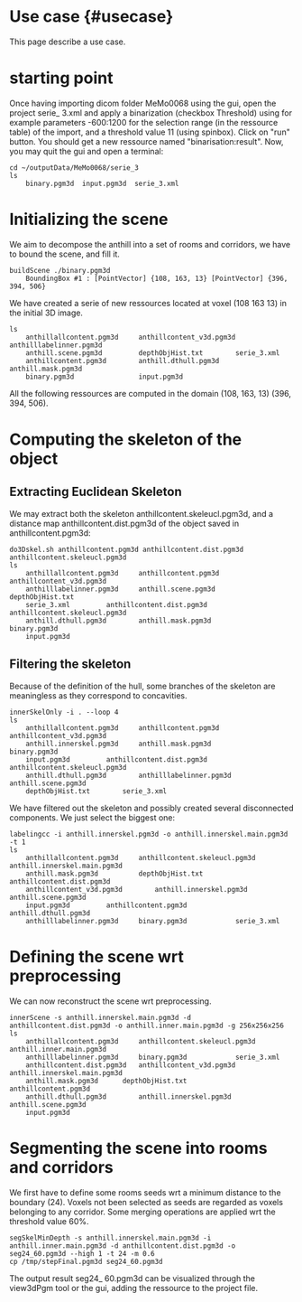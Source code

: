 Use case {#usecase}
========
This page describe a use case.

# starting point
Once having importing dicom folder MeMo0068 using the gui, open the project serie_ 3.xml and apply a 
binarization (checkbox Threshold) using for example parameters -600:1200 for the selection range (in the ressource table) of the import,
and a threshold value 11 (using spinbox). Click on "run" button. You should get a new ressource named "binarisation:result".
Now, you may quit the gui and open a terminal:
~~~
cd ~/outputData/MeMo0068/serie_3
ls
	binary.pgm3d  input.pgm3d  serie_3.xml
~~~

# Initializing the scene
We aim to decompose the anthill into a set of rooms and corridors, we have to bound the scene, and fill it.
~~~
buildScene ./binary.pgm3d
	BoundingBox #1 : [PointVector] {108, 163, 13} [PointVector] {396, 394, 506}
~~~
We have created a serie of new ressources located at voxel (108 163 13) in the initial 3D image.
~~~
ls
	anthillallcontent.pgm3d  	anthillcontent_v3d.pgm3d  	anthilllabelinner.pgm3d
	anthill.scene.pgm3d  		depthObjHist.txt  		serie_3.xml
	anthillcontent.pgm3d     	anthill.dthull.pgm3d      	anthill.mask.pgm3d
	binary.pgm3d         		input.pgm3d
~~~
All the following ressources are computed in the domain (108, 163, 13) (396, 394, 506).

# Computing the skeleton of the object
## Extracting Euclidean Skeleton
We may extract both the skeleton anthillcontent.skeleucl.pgm3d, and a distance map anthillcontent.dist.pgm3d of the object saved in anthillcontent.pgm3d:
~~~
do3Dskel.sh anthillcontent.pgm3d anthillcontent.dist.pgm3d anthillcontent.skeleucl.pgm3d
ls
	anthillallcontent.pgm3d    	anthillcontent.pgm3d           	anthillcontent_v3d.pgm3d
	anthilllabelinner.pgm3d  	anthill.scene.pgm3d  		depthObjHist.txt  
	serie_3.xml			anthillcontent.dist.pgm3d  	anthillcontent.skeleucl.pgm3d
	anthill.dthull.pgm3d      	anthill.mask.pgm3d       	binary.pgm3d
	input.pgm3d
~~~

## Filtering the skeleton
Because of the definition of the hull, some branches of the skeleton are meaningless as they correspond to concavities.
~~~
innerSkelOnly -i . --loop 4
ls
	anthillallcontent.pgm3d    	anthillcontent.pgm3d           	anthillcontent_v3d.pgm3d
	anthill.innerskel.pgm3d  	anthill.mask.pgm3d   		binary.pgm3d
	input.pgm3d			anthillcontent.dist.pgm3d  	anthillcontent.skeleucl.pgm3d
	anthill.dthull.pgm3d      	anthilllabelinner.pgm3d  	anthill.scene.pgm3d
	depthObjHist.txt  		serie_3.xml
~~~
We have filtered out the skeleton and possibly created several disconnected components. We just select the biggest one:
~~~
labelingcc -i anthill.innerskel.pgm3d -o anthill.innerskel.main.pgm3d -t 1
ls
	anthillallcontent.pgm3d    	anthillcontent.skeleucl.pgm3d  	anthill.innerskel.main.pgm3d
	anthill.mask.pgm3d   		depthObjHist.txt		anthillcontent.dist.pgm3d
	anthillcontent_v3d.pgm3d       	anthill.innerskel.pgm3d       	anthill.scene.pgm3d
	input.pgm3d			anthillcontent.pgm3d		anthill.dthull.pgm3d
	anthilllabelinner.pgm3d		binary.pgm3d			serie_3.xml
~~~
# Defining the scene wrt preprocessing
We can now reconstruct the scene wrt preprocessing.
~~~
innerScene -s anthill.innerskel.main.pgm3d -d anthillcontent.dist.pgm3d -o anthill.inner.main.pgm3d -g 256x256x256
ls
	anthillallcontent.pgm3d		anthillcontent.skeleucl.pgm3d	anthill.inner.main.pgm3d
	anthilllabelinner.pgm3d		binary.pgm3d			serie_3.xml
	anthillcontent.dist.pgm3d	anthillcontent_v3d.pgm3d	anthill.innerskel.main.pgm3d
	anthill.mask.pgm3d		depthObjHist.txt		anthillcontent.pgm3d
	anthill.dthull.pgm3d		anthill.innerskel.pgm3d		anthill.scene.pgm3d
	input.pgm3d
~~~
# Segmenting the scene into rooms and corridors
We first have to define some rooms seeds wrt a minimum distance to the boundary (24).
Voxels not been selected as seeds are regarded as voxels belonging to any corridor.
Some merging operations are applied wrt the threshold value 60%.
~~~
segSkelMinDepth -s anthill.innerskel.main.pgm3d -i anthill.inner.main.pgm3d -d anthillcontent.dist.pgm3d -o seg24_60.pgm3d --high 1 -t 24 -m 0.6
cp /tmp/stepFinal.pgm3d seg24_60.pgm3d
~~~
The output result seg24_ 60.pgm3d can be visualized through the view3dPgm tool or the gui, adding the ressource to the project file.
